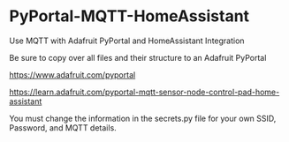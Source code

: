 # PyPortal-MQTT-HomeAssistant
Use MQTT with Adafruit PyPortal and HomeAssistant Integration

Be sure to copy over all files and their structure to an Adafruit PyPortal 

https://www.adafruit.com/pyportal

https://learn.adafruit.com/pyportal-mqtt-sensor-node-control-pad-home-assistant

You must change the information in the secrets.py file for your own SSID, Password, and MQTT details.
